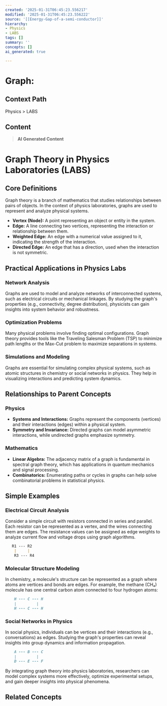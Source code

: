 ```yaml
---
created: '2025-01-31T06:45:23.556217'
modified: '2025-01-31T06:45:23.556222'
source: '[[Energy-Gap-of-a-semi-conductor]]'
hierarchy:
- Physics
- LABS
tags: []
summary: ''
concepts: []
ai_generated: true

---
```


# Graph:

## Context Path
Physics > LABS

## Content
> **AI Generated Content**
 # Graph Theory in Physics Laboratories (LABS)

## Core Definitions

Graph theory is a branch of mathematics that studies relationships between pairs of objects. In the context of physics laboratories, graphs are used to represent and analyze physical systems.

- **Vertex (Node):** A point representing an object or entity in the system.
- **Edge:** A line connecting two vertices, representing the interaction or relationship between them.
- **Weighted Edge:** An edge with a numerical value assigned to it, indicating the strength of the interaction.
- **Directed Edge:** An edge that has a direction, used when the interaction is not symmetric.

## Practical Applications in Physics Labs

### Network Analysis
Graphs are used to model and analyze networks of interconnected systems, such as electrical circuits or mechanical linkages. By studying the graph's properties (e.g., connectivity, degree distribution), physicists can gain insights into system behavior and robustness.

### Optimization Problems
Many physical problems involve finding optimal configurations. Graph theory provides tools like the Traveling Salesman Problem (TSP) to minimize path lengths or the Max-Cut problem to maximize separations in systems.

### Simulations and Modeling
Graphs are essential for simulating complex physical systems, such as atomic structures in chemistry or social networks in physics. They help in visualizing interactions and predicting system dynamics.

## Relationships to Parent Concepts

### Physics
- **Systems and Interactions:** Graphs represent the components (vertices) and their interactions (edges) within a physical system.
- **Symmetry and Invariance:** Directed graphs can model asymmetric interactions, while undirected graphs emphasize symmetry.

### Mathematics
- **Linear Algebra:** The adjacency matrix of a graph is fundamental in spectral graph theory, which has applications in quantum mechanics and signal processing.
- **Combinatorics:** Enumerating paths or cycles in graphs can help solve combinatorial problems in statistical physics.

## Simple Examples

### Electrical Circuit Analysis
Consider a simple circuit with resistors connected in series and parallel. Each resistor can be represented as a vertex, and the wires connecting them are edges. The resistance values can be assigned as edge weights to analyze current flow and voltage drops using graph algorithms.

```markdown
   R1 --- R2
    |     |
    R3 --- R4
```

### Molecular Structure Modeling
In chemistry, a molecule's structure can be represented as a graph where atoms are vertices and bonds are edges. For example, the methane (CH₄) molecule has one central carbon atom connected to four hydrogen atoms:

```markdown
    H --- C --- H
    |         |
    H --- C --- H
```

### Social Networks in Physics
In social physics, individuals can be vertices and their interactions (e.g., conversations) as edges. Studying the graph's properties can reveal insights into group dynamics and information propagation.

```markdown
    A --- B --- C
    |         |
    D --- E --- F
```

By integrating graph theory into physics laboratories, researchers can model complex systems more effectively, optimize experimental setups, and gain deeper insights into physical phenomena.

## Related Concepts
